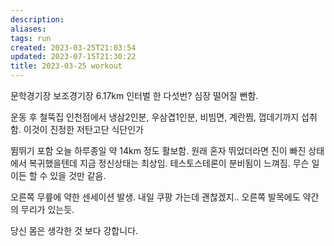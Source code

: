 ```yaml
---
description:
aliases: 
tags: run
created: 2023-03-25T21:03:54
updated: 2023-07-15T21:30:22
title: 2023-03-25 workout
---
```

문학경기장 보조경기장 6.17km 인터벌 한 다섯번? 심장 떨어질 뻔함.  
  
운동 후 철뚝집 인천점에서 냉삼2인분, 우삼겹1인분, 비빔면, 계란찜, 껍데기까지 섭취함. 이것이 진정한 저탄고단 식단인가  
  
뜀뛰기 포함 오늘 하루종일 약 14km 정도 활보함. 원래 혼자 뛰었더라면 진이 빠진 상태에서 복귀했을텐데 지금 정신상태는 최상임. 테스토스테론이 분비됨이 느껴짐. 무슨 일이든 할 수 있을 것만 같음.  
  
오른쪽 무릎에 약한 센세이션 발생. 내일 쿠팡 가는데 괜찮겠지.. 오른쪽 발목에도 약간의 무리가 있는듯.  
  
당신 몸은 생각한 것 보다 강합니다.
